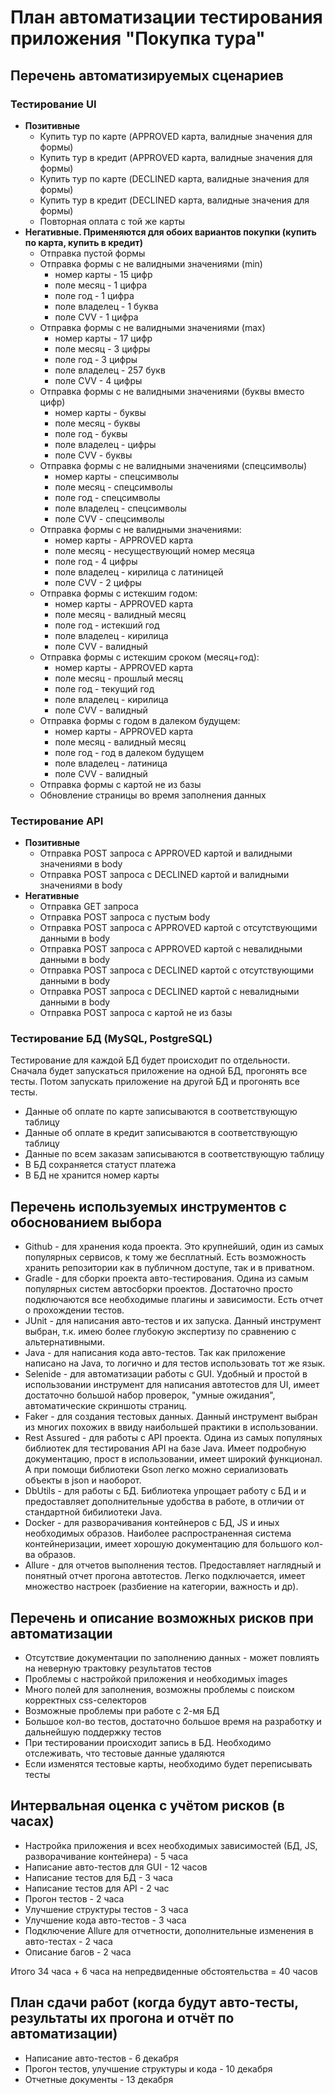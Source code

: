 # План автоматизации тестирования приложения "Покупка тура"

## Перечень автоматизируемых сценариев
### Тестирование UI
* **Позитивные**
    * Купить тур по карте (APPROVED карта, валидные значения для формы)
    * Купить тур в кредит (APPROVED карта, валидные значения для формы)
    * Купить тур по карте (DECLINED карта, валидные значения для формы)
    * Купить тур в кредит (DECLINED карта, валидные значения для формы)
    * Повторная оплата с той же карты
* **Негативные. Применяются для обоих вариантов покупки (купить по карта, купить в кредит)**
     * Отправка пустой формы
     * Отправка формы с не валидными значениями (min)
        * номер карты  - 15 цифр
        * поле месяц - 1 цифра
        * поле год - 1 цифра
        * поле владелец - 1 буква
        * поле CVV - 1 цифра
     * Отправка формы с не валидными значениями (max)
        * номер карты - 17 цифр
        * поле месяц - 3 цифры
        * поле год - 3 цифры
        * поле владелец - 257 букв
        * поле CVV - 4 цифры
     * Отправка формы с не валидными значениями (буквы вместо цифр)
        * номер карты - буквы
        * поле месяц - буквы
        * поле год - буквы
        * поле владелец - цифры
        * поле CVV - буквы
     * Отправка формы с не валидными значениями (спецсимволы)
        * номер карты - спецсимволы
        * поле месяц - спецсимволы
        * поле год - спецсимволы
        * поле владелец - спецсимволы
        * поле CVV - спецсимволы  
     * Отправка формы с не валидными значениями:
        * номер карты - APPROVED карта
        * поле месяц - несуществующий номер месяца
        * поле год - 4 цифры
        * поле владелец - кирилица с латиницей
        * поле CVV - 2 цифры 
     * Отправка формы с истекшим годом:
        * номер карты - APPROVED карта
        * поле месяц - валидный месяц
        * поле год - истекший год
        * поле владелец - кирилица
        * поле CVV - валидный
     * Отправка формы с истекшим сроком (месяц+год):
        * номер карты - APPROVED карта
        * поле месяц - прошлый месяц
        * поле год - текущий год
        * поле владелец - кирилица
        * поле CVV - валидный
     * Отправка формы с годом в далеком будущем:
        * номер карты - APPROVED карта
        * поле месяц - валидный месяц
        * поле год - год в далеком будущем
        * поле владелец - латиница
        * поле CVV - валидный
     * Отправка формы с картой не из базы
     * Обновление страницы во время заполнения данных
### Тестирование API
* **Позитивные**
    * Отправка POST запроса с APPROVED картой и валидными значениями в body
    * Отправка POST запроса с DECLINED картой и валидными значениями в body
* **Негативные**
    * Отправка GET запроса
    * Отправка POST запроса с пустым body
    * Отправка POST запроса с APPROVED картой c отсутствующими данными в body
    * Отправка POST запроса с APPROVED картой c невалидными данными в body
    * Отправка POST запроса с DECLINED картой c отсутствующими данными в body
    * Отправка POST запроса с DECLINED картой c невалидными данными в body
    * Отправка POST запроса с картой не из базы
### Тестирование БД (MySQL, PostgreSQL)
Тестирование для каждой БД будет происходит по отдельности. Сначала будет запускаться приложение на одной БД, прогонять все тесты. Потом запускать приложение на другой БД и прогонять все тесты.
* Данные об оплате по карте записываются в соответствующую таблицу
* Данные об оплате в кредит записываются в соответствующую таблицу
* Данные по всем заказам записываются в соответствующую таблицу
* В БД сохраняется статуст платежа
* В БД не хранится номер карты
    
## Перечень используемых инструментов с обоснованием выбора
* Github - для хранения кода проекта. Это крупнейший, один из самых популярных сервисов, к тому же бесплатный. Есть возможность хранить репозитории как в публичном доступе, так и в приватном.
* Gradle - для сборки проекта авто-тестирования. Одина из самым популярных систем автосборки проектов. Достаточно просто подключаются все необходимые плагины и зависимости. Есть отчет о прохождении тестов.
* JUnit - для написания авто-тестов и их запуска. Данный инструмент выбран, т.к. имею более глубокую экспертизу по сравнению с альтернативными.
* Java - для написания кода авто-тестов. Так как приложение написано на Java, то логично и для тестов использовать тот же язык.
* Selenide - для автоматизации работы с GUI. Удобный и простой в использовании инструмент для написания автотестов для UI, имеет достаточно большой набор проверок, "умные ожидания", автоматические скриншоты страниц.
* Faker - для создания тестовых данных. Данный инструмент выбран из многих похожих в ввиду наибольшей практики в использовании.
* Rest Assured - для работы с API проекта. Одина из самых популяных библиотек для тестирования API на базе Java. Имеет подробную документацию, прост в использовании, имеет широкий функционал. А при помощи библиотеки Gson легко можно сериализовать объекты в json и наоборот.
* DbUtils - для работы с БД. Библиотека упрощает работу с БД и и предоставляет дополнительные удобства в работе, в отличии от стандартной бибилиотеки Java.
* Docker - для разворачивания контейнеров с БД, JS и иных необходимых образов. Наиболее распространенная система контейнеризации, имеет хорошую документацию для большого кол-ва образов.
* Allure - для отчетов выполнения тестов. Предоставляет наглядный и понятный отчет прогона автотестов. Легко подключается, имеет множество настроек (разбиение на категории, важность и др).

## Перечень и описание возможных рисков при автоматизации
* Отсутствие документации по заполнению данных - может повлиять на неверную трактовку результатов тестов
* Проблемы с настройкой приложения и необходимых images
* Много полей для заполнения, возможны проблемы с поиском корректных css-селекторов
* Возможные проблемы при работе с 2-мя БД
* Большое кол-во тестов, достаточно большое время на разработку и дальнейшую поддержку тестов
* При тестировании происходит запись в БД. Необходимо отслеживать, что тестовые данные удаляются
* Если изменятся тестовые карты, необходимо будет переписывать тесты

## Интервальная оценка с учётом рисков (в часах)
* Настройка приложения и всех необходимых зависимостей (БД, JS, разворачивание контейнера) - 5 часа
* Написание авто-тестов для GUI - 12 часов
* Написание тестов для БД - 3 часа
* Написание тестов для API - 2 час
* Прогон тестов - 2 часа
* Улучшение структуры тестов - 3 часа
* Улучшение кода авто-тестов - 3 часа
* Подключение Allure для отчетности, дополнительные изменения в авто-тестах - 2 часа
* Описание багов - 2 часа

Итого 34 часа + 6 часа на непредвиденные обстоятельства = 40 часов

## План сдачи работ (когда будут авто-тесты, результаты их прогона и отчёт по автоматизации)
* Написание авто-тестов -  6 декабря
* Прогон тестов, улучшение структуры и кода -  10 декабря
* Отчетные документы -  13 декабря
